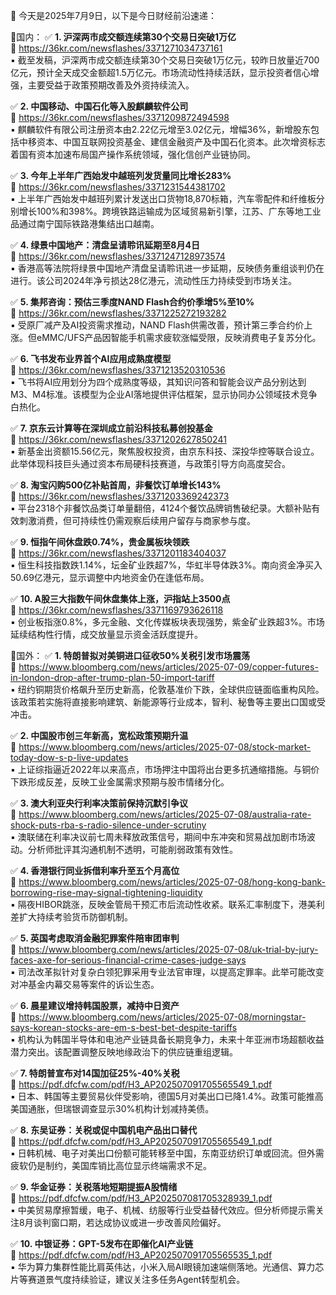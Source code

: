 📅 今天是2025年7月9日，以下是今日财经前沿速递：

📌国内：
✅ **1. 沪深两市成交额连续第30个交易日突破1万亿**  
🔗 https://36kr.com/newsflashes/3371271034737161  
▪️ 截至发稿，沪深两市成交额连续第30个交易日突破1万亿元，较昨日放量近700亿元，预计全天成交金额超1.5万亿元。市场流动性持续活跃，显示投资者信心增强，主要受益于政策预期改善及外资持续流入。

✅ **2. 中国移动、中国石化等入股麒麟软件公司**  
🔗 https://36kr.com/newsflashes/3371209872494598  
▪️ 麒麟软件有限公司注册资本由2.22亿元增至3.02亿元，增幅36%，新增股东包括中移资本、中国互联网投资基金、建信金融资产及中国石化资本。此次增资标志着国有资本加速布局国产操作系统领域，强化信创产业链协同。

✅ **3. 今年上半年广西始发中越班列发货量同比增长283%**  
🔗 https://36kr.com/newsflashes/3371231544381702  
▪️ 上半年广西始发中越班列累计发送出口货物18,870标箱，汽车零配件和纤维板分别增长100%和398%。跨境铁路运输成为区域贸易新引擎，江苏、广东等地工业品通过南宁国际铁路港集结出口越南。

✅ **4. 绿景中国地产：清盘呈请聆讯延期至8月4日**  
🔗 https://36kr.com/newsflashes/3371247128973574  
▪️ 香港高等法院将绿景中国地产清盘呈请聆讯进一步延期，反映债务重组谈判仍在进行。该公司2024年净亏损达28亿港元，流动性压力持续受到市场关注。

✅ **5. 集邦咨询：预估三季度NAND Flash合约价季增5%至10%**  
🔗 https://36kr.com/newsflashes/3371225272193282  
▪️ 受原厂减产及AI投资需求推动，NAND Flash供需改善，预计第三季合约价上涨。但eMMC/UFS产品因智能手机需求疲软涨幅受限，反映消费电子复苏分化。

✅ **6. 飞书发布业界首个AI应用成熟度模型**  
🔗 https://36kr.com/newsflashes/3371213520310536  
▪️ 飞书将AI应用划分为四个成熟度等级，其知识问答和智能会议产品分别达到M3、M4标准。该模型为企业AI落地提供评估框架，显示协同办公领域技术竞争白热化。

✅ **7. 京东云计算等在深圳成立前沿科技私募创投基金**  
🔗 https://36kr.com/newsflashes/3371202627850241  
▪️ 新基金出资额15.56亿元，聚焦股权投资，由京东科技、深投华控等联合设立。此举体现科技巨头通过资本布局硬科技赛道，与政策引导方向高度契合。

✅ **8. 淘宝闪购500亿补贴首周，非餐饮订单增长143%**  
🔗 https://36kr.com/newsflashes/3371203369242373  
▪️ 平台2318个非餐饮品类订单量翻倍，4124个餐饮品牌销售破纪录。大额补贴有效刺激消费，但可持续性仍需观察后续用户留存与商家参与度。

✅ **9. 恒指午间休盘跌0.74%，贵金属板块领跌**  
🔗 https://36kr.com/newsflashes/3371201183404037  
▪️ 恒生科技指数跌1.14%，坛金矿业跌超7%，华虹半导体跌3%。南向资金净买入50.69亿港元，显示调整中内地资金仍在逢低布局。

✅ **10. A股三大指数午间休盘集体上涨，沪指站上3500点**  
🔗 https://36kr.com/newsflashes/3371169793626118  
▪️ 创业板指涨0.8%，多元金融、文化传媒板块表现强势，紫金矿业跌超3%。市场延续结构性行情，成交放量显示资金活跃度提升。

📌国外：
✅ **1. 特朗普拟对美铜进口征收50%关税引发市场震荡**  
🔗 https://www.bloomberg.com/news/articles/2025-07-09/copper-futures-in-london-drop-after-trump-plan-50-import-tariff  
▪️ 纽约铜期货价格飙升至历史新高，伦敦基准价下跌，全球供应链面临重构风险。该政策若实施将直接影响建筑、新能源等行业成本，智利、秘鲁等主要出口国或受冲击。

✅ **2. 中国股市创三年新高，宽松政策预期升温**  
🔗 https://www.bloomberg.com/news/articles/2025-07-08/stock-market-today-dow-s-p-live-updates  
▪️ 上证综指逼近2022年以来高点，市场押注中国将出台更多抗通缩措施。与铜价下跌形成反差，反映工业金属需求预期与股市情绪分化。

✅ **3. 澳大利亚央行利率决策前保持沉默引争议**  
🔗 https://www.bloomberg.com/news/articles/2025-07-08/australia-rate-shock-puts-rba-s-radio-silence-under-scrutiny  
▪️ 澳联储在利率决议前七周未释放政策信号，期间中东冲突和贸易战加剧市场波动。分析师批评其沟通机制不透明，可能削弱政策有效性。

✅ **4. 香港银行同业拆借利率升至五个月高位**  
🔗 https://www.bloomberg.com/news/articles/2025-07-08/hong-kong-bank-borrowing-rise-may-signal-tightening-liquidity  
▪️ 隔夜HIBOR跳涨，反映金管局干预汇市后流动性收紧。联系汇率制度下，港美利差扩大持续考验货币防御机制。

✅ **5. 英国考虑取消金融犯罪案件陪审团审判**  
🔗 https://www.bloomberg.com/news/articles/2025-07-08/uk-trial-by-jury-faces-axe-for-serious-financial-crime-cases-judge-says  
▪️ 司法改革拟针对复杂白领犯罪采用专业法官审理，以提高定罪率。此举可能改变对冲基金内幕交易等案件的诉讼生态。

✅ **6. 晨星建议增持韩国股票，减持中日资产**  
🔗 https://www.bloomberg.com/news/articles/2025-07-08/morningstar-says-korean-stocks-are-em-s-best-bet-despite-tariffs  
▪️ 机构认为韩国半导体和电池产业链具备长期竞争力，未来十年亚洲市场超额收益潜力突出。该配置调整反映地缘政治下的供应链重组逻辑。

✅ **7. 特朗普宣布对14国加征25%-40%关税**  
🔗 https://pdf.dfcfw.com/pdf/H3_AP202507091705565549_1.pdf  
▪️ 日本、韩国等主要贸易伙伴受影响，德国5月对美出口已降1.4%。政策可能推高美国通胀，但瑞银调查显示30%机构计划减持美债。

✅ **8. 东吴证券：关税或促中国机电产品出口替代**  
🔗 https://pdf.dfcfw.com/pdf/H3_AP202507091705565549_1.pdf  
▪️ 日韩机械、电子对美出口份额可能转移至中国，东南亚纺织订单或回流。但外需疲软仍是制约，美国库销比高位显示终端需求不足。

✅ **9. 华金证券：关税落地短期提振A股情绪**  
🔗 https://pdf.dfcfw.com/pdf/H3_AP202507081705328939_1.pdf  
▪️ 中美贸易摩擦暂缓，电子、机械、纺服等行业受益替代效应。但分析师提示需关注8月谈判窗口期，若达成协议或进一步改善风险偏好。

✅ **10. 中银证券：GPT-5发布在即催化AI产业链**  
🔗 https://pdf.dfcfw.com/pdf/H3_AP202507091705565535_1.pdf  
▪️ 华为算力集群性能比肩英伟达，小米入局AI眼镜加速端侧落地。光通信、算力芯片等赛道景气度持续验证，建议关注多任务Agent转型机会。